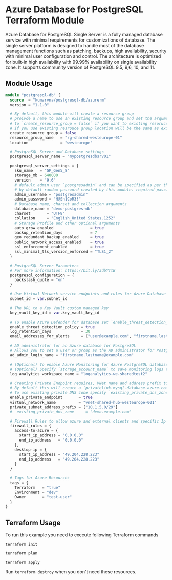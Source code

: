 # Azure Database for PostgreSQL Terraform Module

Azure Database for PostgreSQL Single Server is a fully managed database service with minimal requirements for customizations of database. The single server platform is designed to handle most of the database management functions such as patching, backups, high availability, security with minimal user configuration and control. The architecture is optimized for built-in high availability with 99.99% availability on single availability zone. It supports community version of PostgreSQL 9.5, 9,6, 10, and 11.

## Module Usage

```terraform
module "postgresql-db" {
  source  = "kumarvna/postgresql-db/azurerm"
  version = "1.1.0"

  # By default, this module will create a resource group
  # proivde a name to use an existing resource group and set the argument 
  # to `create_resource_group = false` if you want to existing resoruce group. 
  # If you use existing resrouce group location will be the same as existing RG.
  create_resource_group = false
  resource_group_name   = "rg-shared-westeurope-01"
  location              = "westeurope"

  # PostgreSQL Server and Database settings
  postgresql_server_name = "mypostgresdbsrv01"

  postgresql_server_settings = {
    sku_name   = "GP_Gen5_8"
    storage_mb = 640000
    version    = "9.6"
    # default admin user `postgresadmin` and can be specified as per the choice here
    # by default random password created by this module. required password can be specified here
    admin_username = "postgresadmin"
    admin_password = "H@Sh1CoR3!"
    # Database name, charset and collection arguments  
    database_name = "demo-postgres-db"
    charset       = "UTF8"
    collation     = "English_United States.1252"
    # Storage Profile and other optional arguments
    auto_grow_enabled                = true
    backup_retention_days            = 7
    geo_redundant_backup_enabled     = true
    public_network_access_enabled    = true
    ssl_enforcement_enabled          = true
    ssl_minimal_tls_version_enforced = "TLS1_2"
  }

  # PostgreSQL Server Parameters 
  # For more information: https://bit.ly/3dbYTtB
  postgresql_configuration = {
    backslash_quote = "on"
  }

  # Use Virtual Network service endpoints and rules for Azure Database for PostgreSQL
  subnet_id = var.subnet_id

  # The URL to a Key Vault custom managed key
  key_vault_key_id = var.key_vault_key_id

  # To enable Azure Defender for database set `enable_threat_detection_policy` to true 
  enable_threat_detection_policy = true
  log_retention_days             = 30
  email_addresses_for_alerts     = ["user@example.com", "firstname.lastname@example.com"]

  # AD administrator for an Azure database for PostgreSQL
  # Allows you to set a user or group as the AD administrator for PostgreSQL server
  ad_admin_login_name = "firstname.lastname@example.com"

  # (Optional) To enable Azure Monitoring for Azure PostgreSQL database
  # (Optional) Specify `storage_account_name` to save monitoring logs to storage. 
  log_analytics_workspace_name = "loganalytics-we-sharedtest2"

  # Creating Private Endpoint requires, VNet name and address prefix to create a subnet
  # By default this will create a `privatelink.mysql.database.azure.com` DNS zone. 
  # To use existing private DNS zone specify `existing_private_dns_zone` with valid zone name
  enable_private_endpoint       = true
  virtual_network_name          = "vnet-shared-hub-westeurope-001"
  private_subnet_address_prefix = ["10.1.5.0/29"]
  #  existing_private_dns_zone     = "demo.example.com"

  # Firewall Rules to allow azure and external clients and specific Ip address/ranges. 
  firewall_rules = {
    access-to-azure = {
      start_ip_address = "0.0.0.0"
      end_ip_address   = "0.0.0.0"
    },
    desktop-ip = {
      start_ip_address = "49.204.228.223"
      end_ip_address   = "49.204.228.223"
    }
  }

  # Tags for Azure Resources
  tags = {
    Terraform   = "true"
    Environment = "dev"
    Owner       = "test-user"
  }
}
```

## Terraform Usage

To run this example you need to execute following Terraform commands

```hcl
terraform init

terraform plan

terraform apply
```

Run `terraform destroy` when you don't need these resources.
